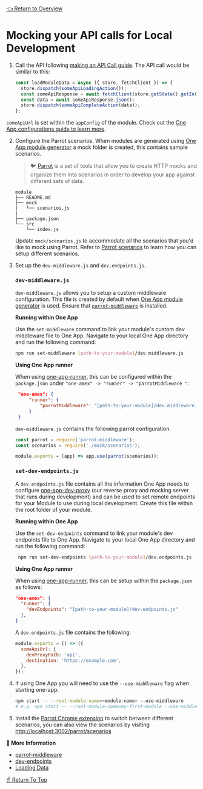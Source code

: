 <!--ONE-DOCS-HIDE start-->
[👈 Return to Overview](./README.md)
<!--ONE-DOCS-HIDE end-->

# Mocking your API calls for Local Development


1.  Call the API following [making an API Call guide](../../recipes/Making-An-API-Call.md). The API call would be similar to this:

    ```javascript
    const loadModuleData = async ({ store, fetchClient }) => {
      store.dispatch(someApiLoadingAction());
      const someApiResponse = await fetchClient(store.getState().getIn(['config', 'someApiUrl']));
      const data = await someApiResponse.json();
      store.dispatch(someApiCompleteAction(data));
    };
    ```

`someApiUrl` is set within the `appConfig` of the module. Check out the [One App configurations guide to learn more](../modules/App-Configuration.md#provideStateConfig).

2. Configure the Parrot scenarios. When modules are generated using [One App module generator](https://github.com/americanexpress/one-app-cli/tree/master/packages/generator-one-app-module) a mock folder is created, this contains sample scenarios.

   > 🐦 [Parrot](https://github.com/americanexpress/parrot) is a set of tools that allow you to create HTTP mocks
   > and organize them into scenarios in order to develop your app against different sets of data.

    ```
    module
    ├── README.md
    ├── mock
    |   └── scenarios.js
    |
    ├── package.json
    └── src
        └── index.js
    ```

   Update `mock/scenarios.js` to accommodate all the scenarios that you'd like to mock using Parrot. Refer to [Parrot scenarios](https://github.com/americanexpress/parrot/blob/master/SCENARIOS.md) to learn how you can setup different scenarios.

3. Set up the `dev-middleware.js` and `dev.endpoints.js`.
  
    ### `dev-middleware.js`
  
   `dev-middleware.js` allows you to setup a custom middleware configuration. This file is created by default when [One App module generator](https://github.com/americanexpress/one-app-cli/tree/master/packages/generator-one-app-module) is used. Ensure that [`parrot-middleware`](https://github.com/americanexpress/parrot/tree/master/packages/parrot-middleware) is installed.

   **Running within One App**

   Use the `set-middleware` command to link your module's custom dev middleware file to One App. Navigate to your local One App directory and run the following command:

    ```bash
    npm run set-middleware [path-to-your-module]/dev.middleware.js
    ```

   **Using One App runner**

    When using [one-app-runner](https://github.com/americanexpress/one-app-cli/tree/master/packages/one-app-runner), this can be configured within the `package.json` under `"one-amex" -> "runner" -> "parrotMiddleware "`:
  
   ```json
    "one-amex": {
        "runner": {
            "parrotMiddleware": "[path-to-your-module]/dev.middleware.js"
        }
    }
   ```

    `dev-middleware.js` contains the following parrot configuration.

    ```javascript
    const parrot = require('parrot-middleware');
    const scenarios = require('./mock/scenarios');

    module.exports = (app) => app.use(parrot(scenarios));
    ```

    ### `set-dev-endpoints.js`

   A `dev.endpoints.js` file contains all the information One App needs to configure [one-app-dev-proxy](https://github.com/americanexpress/one-app-dev-proxy)
   (our reverse proxy and mocking server that runs during development) and can be used to set remote endpoints
   for your Module to use during local development. Create this file within the root folder of your module.

   **Running within One App**

   Use the `set-dev-endpoints` command to link your module's dev endpoints file to One App. Navigate to your local One App directory and run the following command: 

   ```bash
    npm run set-dev-endpoints [path-to-your-module]/dev.endpoints.js
   ```

   **Using One App runner**

   When using [one-app-runner](https://github.com/americanexpress/one-app-cli/tree/master/packages/one-app-runner), this can be setup within the `package.json` as follows:
  
    ```json
    "one-amex": {
      "runner": {
        "devEndpoints": "[path-to-your-module]/dev.endpoints.js"
      },
    }
    ```

   A `dev.endpoints.js` file contains the following:

   ```js
   module.exports = () => ({
     someApiUrl: {
       devProxyPath: 'api',
       destination: 'https://example.com',
     },
   });
    ```

4. If using One App you will need to use the `--use-middleware` flag when starting one-app.

    ```bash
    npm start -- --root-module-name=<module-name> --use-middleware
    # e.g. npm start -- --root-module-name=my-first-module --use-middleware
    ```

5. Install the [Parrot Chrome extension](https://chrome.google.com/webstore/detail/parrot-devtools/jckchajdleibnohnphddbiglgpjpbffn) to switch between different scenarios, you can also view the scenarios by visiting [http://localhost:3002/parrot/scenarios](http://localhost:3002/parrot/scenarios)

**📘 More Information**

* [parrot-middleware](https://github.com/americanexpress/one-app-cli/tree/master/packages/one-app-runner#parrot-middleware-optional)
* [dev-endpoints](https://github.com/americanexpress/one-app-cli/tree/master/packages/one-app-runner#dev-endpoints-optional)
* [Loading Data](../api/modules/Loading-Data.md)


[☝️ Return To Top](#mocking-your-api-calls-for-local-development)

